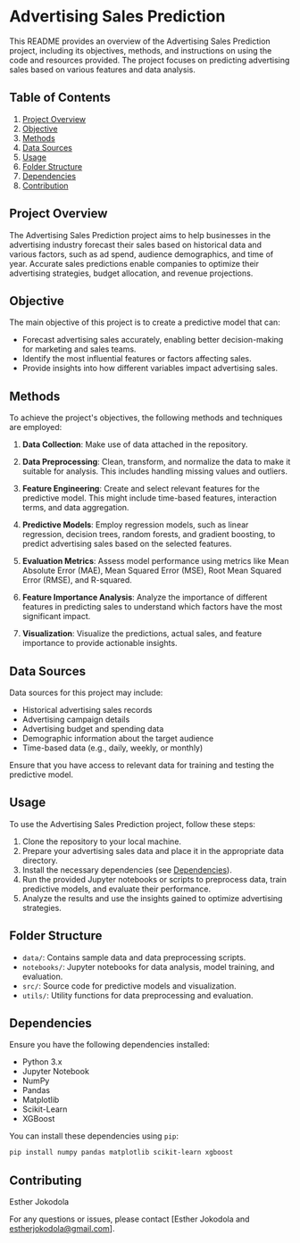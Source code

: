 # Advertising Sales Prediction 

This README provides an overview of the Advertising Sales Prediction project, including its objectives, methods, and instructions on using the code and resources provided. The project focuses on predicting advertising sales based on various features and data analysis.

## Table of Contents

1. [Project Overview](#project-overview)
2. [Objective](#objective)
3. [Methods](#methods)
4. [Data Sources](#data-sources)
5. [Usage](#usage)
6. [Folder Structure](#folder-structure)
7. [Dependencies](#dependencies)
8. [Contribution](#contribution)

## Project Overview

The Advertising Sales Prediction project aims to help businesses in the advertising industry forecast their sales based on historical data and various factors, such as ad spend, audience demographics, and time of year. Accurate sales predictions enable companies to optimize their advertising strategies, budget allocation, and revenue projections.

## Objective

The main objective of this project is to create a predictive model that can:

- Forecast advertising sales accurately, enabling better decision-making for marketing and sales teams.
- Identify the most influential features or factors affecting sales.
- Provide insights into how different variables impact advertising sales.

## Methods

To achieve the project's objectives, the following methods and techniques are employed:

1. **Data Collection**: Make use of data attached in the repository.

2. **Data Preprocessing**: Clean, transform, and normalize the data to make it suitable for analysis. This includes handling missing values and outliers.

3. **Feature Engineering**: Create and select relevant features for the predictive model. This might include time-based features, interaction terms, and data aggregation.

4. **Predictive Models**: Employ regression models, such as linear regression, decision trees, random forests, and gradient boosting, to predict advertising sales based on the selected features.

5. **Evaluation Metrics**: Assess model performance using metrics like Mean Absolute Error (MAE), Mean Squared Error (MSE), Root Mean Squared Error (RMSE), and R-squared.

6. **Feature Importance Analysis**: Analyze the importance of different features in predicting sales to understand which factors have the most significant impact.

7. **Visualization**: Visualize the predictions, actual sales, and feature importance to provide actionable insights.

## Data Sources

Data sources for this project may include:

- Historical advertising sales records
- Advertising campaign details
- Advertising budget and spending data
- Demographic information about the target audience
- Time-based data (e.g., daily, weekly, or monthly)

Ensure that you have access to relevant data for training and testing the predictive model.

## Usage

To use the Advertising Sales Prediction project, follow these steps:

1. Clone the repository to your local machine.
2. Prepare your advertising sales data and place it in the appropriate data directory.
3. Install the necessary dependencies (see [Dependencies](#dependencies)).
4. Run the provided Jupyter notebooks or scripts to preprocess data, train predictive models, and evaluate their performance.
5. Analyze the results and use the insights gained to optimize advertising strategies.

## Folder Structure

- `data/`: Contains sample data and data preprocessing scripts.
- `notebooks/`: Jupyter notebooks for data analysis, model training, and evaluation.
- `src/`: Source code for predictive models and visualization.
- `utils/`: Utility functions for data preprocessing and evaluation.

## Dependencies

Ensure you have the following dependencies installed:

- Python 3.x
- Jupyter Notebook
- NumPy
- Pandas
- Matplotlib
- Scikit-Learn
- XGBoost 

You can install these dependencies using `pip`:

```bash
pip install numpy pandas matplotlib scikit-learn xgboost
```

## Contributing
Esther Jokodola

For any questions or issues, please contact [Esther Jokodola and estherjokodola@gmail.com].

